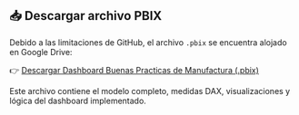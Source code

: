 ## 📥 Descargar archivo PBIX

Debido a las limitaciones de GitHub, el archivo `.pbix` se encuentra alojado en Google Drive:

👉 [Descargar Dashboard Buenas Practicas de Manufactura (.pbix)](https://drive.google.com/file/d/1lMeCxeQsD06HOoh6YTSNEkmVrDXEYJu-/view?usp=drive_link)

Este archivo contiene el modelo completo, medidas DAX, visualizaciones y lógica del dashboard implementado.
